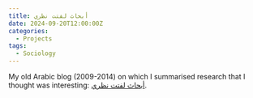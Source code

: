 ```yaml
---
title: أبحاث لفتت نظري
date: 2024-09-20T12:00:00Z
categories:
  - Projects
tags:
  - Sociology
---
```


My old Arabic blog (2009-2014) on which I summarised research that I thought was interesting: [أبحاث لفتت نظري](https://benjamingeer.blogspot.com/).
